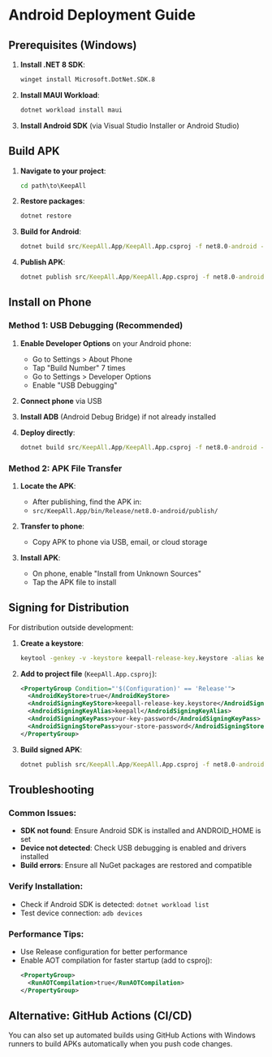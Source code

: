 # Android Deployment Guide

## Prerequisites (Windows)

1. **Install .NET 8 SDK**:
   ```cmd
   winget install Microsoft.DotNet.SDK.8
   ```

2. **Install MAUI Workload**:
   ```cmd
   dotnet workload install maui
   ```

3. **Install Android SDK** (via Visual Studio Installer or Android Studio)

## Build APK

1. **Navigate to your project**:
   ```cmd
   cd path\to\KeepAll
   ```

2. **Restore packages**:
   ```cmd
   dotnet restore
   ```

3. **Build for Android**:
   ```cmd
   dotnet build src/KeepAll.App/KeepAll.App.csproj -f net8.0-android -c Release
   ```

4. **Publish APK**:
   ```cmd
   dotnet publish src/KeepAll.App/KeepAll.App.csproj -f net8.0-android -c Release -p:AndroidPackageFormat=apk
   ```

## Install on Phone

### Method 1: USB Debugging (Recommended)
1. **Enable Developer Options** on your Android phone:
   - Go to Settings > About Phone
   - Tap "Build Number" 7 times
   - Go to Settings > Developer Options
   - Enable "USB Debugging"

2. **Connect phone** via USB

3. **Install ADB** (Android Debug Bridge) if not already installed

4. **Deploy directly**:
   ```cmd
   dotnet build src/KeepAll.App/KeepAll.App.csproj -f net8.0-android -c Release -t:Run
   ```

### Method 2: APK File Transfer
1. **Locate the APK**:
   - After publishing, find the APK in:
   - `src/KeepAll.App/bin/Release/net8.0-android/publish/`

2. **Transfer to phone**:
   - Copy APK to phone via USB, email, or cloud storage

3. **Install APK**:
   - On phone, enable "Install from Unknown Sources"
   - Tap the APK file to install

## Signing for Distribution

For distribution outside development:

1. **Create a keystore**:
   ```cmd
   keytool -genkey -v -keystore keepall-release-key.keystore -alias keepall -keyalg RSA -keysize 2048 -validity 10000
   ```

2. **Add to project file** (`KeepAll.App.csproj`):
   ```xml
   <PropertyGroup Condition="'$(Configuration)' == 'Release'">
     <AndroidKeyStore>true</AndroidKeyStore>
     <AndroidSigningKeyStore>keepall-release-key.keystore</AndroidSigningKeyStore>
     <AndroidSigningKeyAlias>keepall</AndroidSigningKeyAlias>
     <AndroidSigningKeyPass>your-key-password</AndroidSigningKeyPass>
     <AndroidSigningStorePass>your-store-password</AndroidSigningStorePass>
   </PropertyGroup>
   ```

3. **Build signed APK**:
   ```cmd
   dotnet publish src/KeepAll.App/KeepAll.App.csproj -f net8.0-android -c Release -p:AndroidPackageFormat=apk
   ```

## Troubleshooting

### Common Issues:
- **SDK not found**: Ensure Android SDK is installed and ANDROID_HOME is set
- **Device not detected**: Check USB debugging is enabled and drivers installed
- **Build errors**: Ensure all NuGet packages are restored and compatible

### Verify Installation:
- Check if Android SDK is detected: `dotnet workload list`
- Test device connection: `adb devices`

### Performance Tips:
- Use Release configuration for better performance
- Enable AOT compilation for faster startup (add to csproj):
  ```xml
  <PropertyGroup>
    <RunAOTCompilation>true</RunAOTCompilation>
  </PropertyGroup>
  ```

## Alternative: GitHub Actions (CI/CD)

You can also set up automated builds using GitHub Actions with Windows runners to build APKs automatically when you push code changes.
